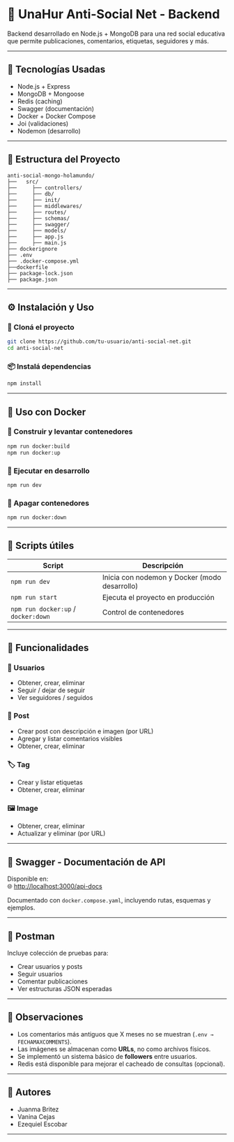 
# 🧠 UnaHur Anti-Social Net - Backend

Backend desarrollado en Node.js + MongoDB para una red social educativa que permite publicaciones, comentarios, etiquetas, seguidores y más.

---

## 🚀 Tecnologías Usadas

- Node.js + Express
- MongoDB + Mongoose
- Redis (caching)
- Swagger (documentación)
- Docker + Docker Compose
- Joi (validaciones)
- Nodemon (desarrollo)

---

## 📁 Estructura del Proyecto

```
anti-social-mongo-holamundo/
├──   src/
├──     ├── controllers/
├──     ├── db/
├──     ├── init/
├──     ├── middlewares/
├──     ├── routes/
├──     ├── schemas/
├──     ├── swagger/
├──     ├── models/
├──     ├── app.js
├──     ├── main.js
├── dockerignore
├── .env
├── .docker-compose.yml
├──dockerfile
├── package-lock.json
├── package.json
```

---

## ⚙️ Instalación y Uso

### 🔧 Cloná el proyecto

```bash
git clone https://github.com/tu-usuario/anti-social-net.git
cd anti-social-net
```

### 📦 Instalá dependencias

```bash
npm install
```

---

## 🐳 Uso con Docker

### 🧱 Construir y levantar contenedores

```bash
npm run docker:build
npm run docker:up
```

### 🚀 Ejecutar en desarrollo

```bash
npm run dev
```

### 🛑 Apagar contenedores

```bash
npm run docker:down
```

---

## 📌 Scripts útiles

| Script | Descripción |
|--------|-------------|
| `npm run dev` | Inicia con nodemon y Docker (modo desarrollo) |
| `npm run start` | Ejecuta el proyecto en producción |
| `npm run docker:up` / `docker:down` | Control de contenedores |

---

## 🧪 Funcionalidades

### 👤 Usuarios
- Obtener, crear, eliminar
- Seguir / dejar de seguir
- Ver seguidores / seguidos

### 📝 Post
- Crear post con descripción e imagen (por URL)
- Agregar y listar comentarios visibles
- Obtener, crear, eliminar

### 🏷️ Tag
- Crear y listar etiquetas
- Obtener, crear, eliminar

### 🖼️ Image
- Obtener, crear, eliminar
- Actualizar y eliminar (por URL)

---

## 📑 Swagger - Documentación de API

Disponible en:  
🌐 [http://localhost:3000/api-docs](http://localhost:3000/api-docs)

Documentado con `docker.compose.yaml`, incluyendo rutas, esquemas y ejemplos.

---

## 📁 Postman

Incluye colección de pruebas para:

- Crear usuarios y posts
- Seguir usuarios
- Comentar publicaciones
- Ver estructuras JSON esperadas

---

## 🧠 Observaciones

- Los comentarios más antiguos que X meses no se muestran (`.env → FECHAMAXCOMMENTS`).
- Las imágenes se almacenan como **URLs**, no como archivos físicos.
- Se implementó un sistema básico de **followers** entre usuarios.
- Redis está disponible para mejorar el cacheado de consultas (opcional).

---

## 👥 Autores

- Juanma Britez
- Vanina Cejas
- Ezequiel Escobar

---

